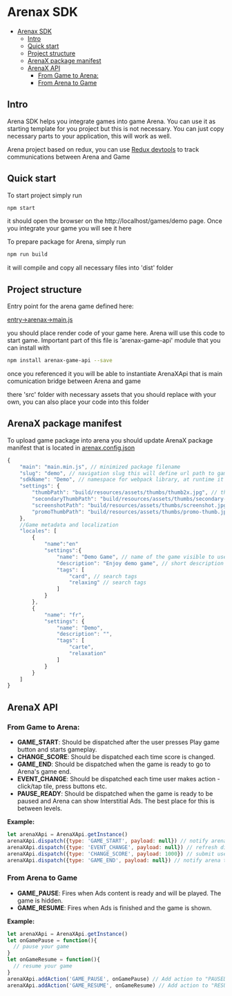# Arenax SDK

- [Arenax SDK](#arenax-sdk)
    - [Intro](#intro)
    - [Quick start](#quick-start)
    - [Project structure](#project-structure)
    - [ArenaX package manifest](#arenax-package-manifest)
    - [ArenaX API](#arenax-api)
        - [From Game to Arena:](#from-game-to-arena)
        - [From Arena to Game](#from-arena-to-game)

## Intro

Arena SDK helps you integrate games into game Arena. You can use it as starting template for you project but this is not necessary. You can just copy necessary parts to your application, this will work as well.

Arena project based on redux, you can use [Redux devtools](http://extension.remotedev.io/) to track communications between Arena and Game

## Quick start

To start project simply run

```bash
npm start
```

it should open the browser on the http://localhost/games/demo page. Once you integrate your game you will see it here

To prepare package for Arena, simply run

```bash
npm run build
```

it will compile and copy all necessary files into 'dist' folder

## Project structure

Entry point for the arena game defined here:

[entry->arenax->main.js](entry/arenax/main.js)

you should place render code of your game here. Arena will use this code to start game. Important part of this file is 'arenax-game-api' module that you can install with

```bash
npm install arenax-game-api --save
```

once you referenced it you will be able to instantiate ArenaXApi that is main comunication bridge between Arena and game

there 'src' folder with necessary assets that you should replace with your own, you can also place your code into this folder

## ArenaX package manifest

To upload game package into arena you should update ArenaX package manifest that is located in [arenax.config.json](arenax.config.json)

```javascript
{
    "main": "main.min.js", // minimized package filename
    "slug": "demo", // navigation slug this will define url path to game: http://localhost:8080/games/demo if you change slug don't forget to update package.json start operation
    "sdkName": "Demo", // namespace for webpack library, at runtime it will be DemoGame
    "settings": {
        "thumbPath": "build/resources/assets/thumbs/thumb2x.jpg", // thumbnail
        "secondaryThumbPath": "build/resources/assets/thumbs/secondary-thumb2x.jpg", // variation of thumbnail
        "screenshotPath": "build/resources/assets/thumbs/screenshot.jpg", // screen shot for main page
        "promoThumbPath": "build/resources/assets/thumbs/promo-thumb.jpg" // preview for promo
    },
    //Game metadata and localization
    "locales": [
        {
            "name":"en"
            "settings":{
                "name": "Demo Game", // name of the game visible to user
                "description": "Enjoy demo game", // short description of the games
                "tags": [
                    "card", // search tags
                    "relaxing" // search tags
                ]
            }
        },
        {
            "name": "fr",
            "settings": {
                "name": "Demo",
                "description": "",
                "tags": [
                    "carte",
                    "relaxation"
                ]
            }
        }
    ]
}
```

## ArenaX API

### From Game to Arena:

- **GAME_START**: Should be dispatched after the user presses Play game button and starts gameplay.
- **CHANGE_SCORE**: Should be dispatched each time score is changed.
- **GAME_END**: Should be dispatched when the game is ready to go to Arena's game end.
- **EVENT_CHANGE**: Should be dispatched each time user makes action - click/tap tile, press buttons etc. 
- **PAUSE_READY**: Should be dispatched when the game is ready to be paused and Arena can show Interstitial Ads. The best place for this is between levels.

**Example:**

```javascript
let arenaXApi = ArenaXApi.getInstance()
arenaXApi.dispatch({type: 'GAME_START', payload: null}) // notify arena that game started
arenaXApi.dispatch({type: 'EVENT_CHANGE', payload: null}) // refresh display ads
arenaXApi.dispatch({type: 'CHANGE_SCORE', payload: 1000}) // submit user score
arenaXApi.dispatch({type: 'GAME_END', payload: null}) // notify arena that game ended
```

### From Arena to Game

- **GAME_PAUSE**: Fires when Ads content is ready and will be played. The game is hidden.
- **GAME_RESUME**: Fires when Ads is finished and the game is shown.


**Example:**

```javascript
let arenaXApi = ArenaXApi.getInstance()
let onGamePause = function(){
  // pause your game
}
let onGameResume = function(){
  // resume your game
}
arenaXApi.addAction('GAME_PAUSE', onGamePause) // Add action to "PAUSED" state
arenaXApi.addAction('GAME_RESUME', onGameResume) // Add action to "RESUMED" state
```
